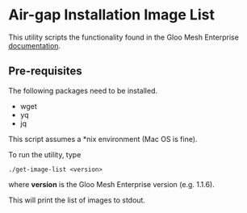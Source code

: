 # Air-gap Installation Image List
This utility scripts the functionality found in the Gloo Mesh Enterprise [documentation](https://docs.solo.io/gloo-mesh-enterprise/latest/setup/installation/airgap_install/).  

## Pre-requisites
The following packages need to be installed.
- wget
- yq
- jq

This script assumes a *nix environment (Mac OS is fine).

To run the utility, type

```
./get-image-list <version>
```

where **version** is the Gloo Mesh Enterprise version (e.g. 1.1.6).

This will print the list of images to stdout.
